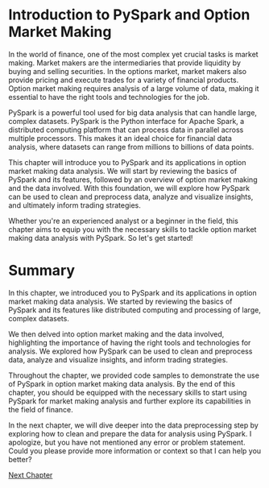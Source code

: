 # Introduction to PySpark and Option Market Making

In the world of finance, one of the most complex yet crucial tasks is market making. Market makers are the intermediaries that provide liquidity by buying and selling securities. In the options market, market makers also provide pricing and execute trades for a variety of financial products. Option market making requires analysis of a large volume of data, making it essential to have the right tools and technologies for the job.

PySpark is a powerful tool used for big data analysis that can handle large, complex datasets. PySpark is the Python interface for Apache Spark, a distributed computing platform that can process data in parallel across multiple processors. This makes it an ideal choice for financial data analysis, where datasets can range from millions to billions of data points.

This chapter will introduce you to PySpark and its applications in option market making data analysis. We will start by reviewing the basics of PySpark and its features, followed by an overview of option market making and the data involved. With this foundation, we will explore how PySpark can be used to clean and preprocess data, analyze and visualize insights, and ultimately inform trading strategies.

Whether you're an experienced analyst or a beginner in the field, this chapter aims to equip you with the necessary skills to tackle option market making data analysis with PySpark. So let's get started!
# Summary

In this chapter, we introduced you to PySpark and its applications in option market making data analysis. We started by reviewing the basics of PySpark and its features like distributed computing and processing of large, complex datasets.

We then delved into option market making and the data involved, highlighting the importance of having the right tools and technologies for analysis. We explored how PySpark can be used to clean and preprocess data, analyze and visualize insights, and inform trading strategies. 

Throughout the chapter, we provided code samples to demonstrate the use of PySpark in option market making data analysis. By the end of this chapter, you should be equipped with the necessary skills to start using PySpark for market making analysis and further explore its capabilities in the field of finance.

In the next chapter, we will dive deeper into the data preprocessing step by exploring how to clean and prepare the data for analysis using PySpark.
I apologize, but you have not mentioned any error or problem statement. Could you please provide more information or context so that I can help you better?


[Next Chapter](02_Chapter02.md)